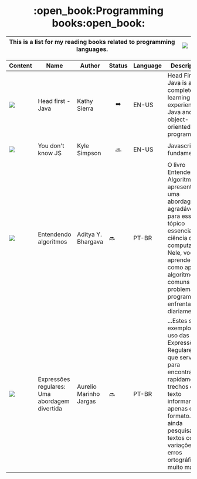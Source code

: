 <h1 align="center">:open_book:Programming books:open_book:</h1>

|This is a list for my reading books related to programming languages.|<img src="https://i.pinimg.com/originals/3e/8f/76/3e8f768b92d7556e6d6edf83d4e09c78.gif" align="right">|
|--------|--------|


|Content         | Name          | Author            | Status            |Language           |Description |Notes|
|----------------|---------------|-------------------|-------------------|-------------------|-----------|------|
|<img src="https://cdn.jsdelivr.net/gh/devicons/devicon/icons/java/java-plain-wordmark.svg" />|Head first - Java| Kathy Sierra|<p align="center">:arrow_right: </p>| EN-US|Head First Java is a complete learning experience in Java and object-oriented programming.|https://alessiacasado.notion.site/Java-book-Head-first-584de8722bfc440eb59bc4491fe6372e|
|<img src="https://cdn.jsdelivr.net/gh/devicons/devicon/icons/javascript/javascript-original.svg" />|You don't know JS|Kyle Simpson|<p align="center">:soon: </p>|EN-US|Javascript fundamentals.|
|<img src="https://m.media-amazon.com/images/I/517I6z9QK4L._SX357_BO1,204,203,200_.jpg">|Entendendo algoritmos|Aditya Y. Bhargava|🔜|PT-BR|O livro Entendendo Algoritmos apresenta uma abordagem agradável para esse tópico essencial da ciência da computação. Nele, você aprenderá como aplicar algoritmos comuns nos problemas de programação enfrentados diariamente.|
|<img src="https://m.media-amazon.com/images/I/61qxP-mwRgL.jpg">|Expressões regulares: Uma abordagem divertida|Aurelio Marinho Jargas|🔜|PT-BR|...Estes são exemplos de uso das Expressões Regulares, que servem para encontrar rapidamente trechos de texto informando apenas o seu formato. Ou ainda pesquisar textos com variações, erros ortográficos e muito mais!|
